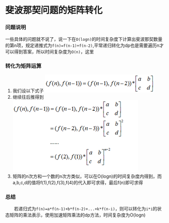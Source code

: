 
斐波那契问题的矩阵转化
=======

### 问题说明
一些具体的问题就不说了，说一下在`O(logn)`的时间复杂度下计算出斐波那契数量的第n项，规定递推式为`f(n)=f(n-1)+f(n-2)`,平常递归转化为dp也是需要遍历n才可以得到答案，所以时间复杂度为`O(n)`，这里

### 转化为矩阵运算
1. 我们设以下式子
![递推式][1]
2. 继续往后推得到
![继续往后推算][2]
3. 矩阵的n次方和一个数的n次方类似，可以在O(logn)的时间复杂度内得到，而a,b,c,d的值将f(1),f(2),f(3),f(4)的代入即可求得，最后f(n)即可求得

### 总结
  &nbsp; &nbsp; &nbsp; &nbsp;若递归式为`f(n)=a*f(n-1)+b*f(n-2)+...+k*f(n-i)`，则可以转化为`i*i`的状态矩阵的乘法表示，使用加速矩阵乘法的dp方法，时间复杂度为O(logn)

  [1]: ./images/Fibonacci_01.png "Fibonacci_01.png"
  [2]: ./images/Fibonacci_02.png "Fibonacci_02.png"